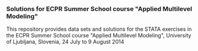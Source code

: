 
### Solutions for ECPR Summer School course "Applied Multilevel Modeling"

This repository provides data sets and solutions for the STATA exercises in the ECPR Summer School course "Applied Multilevel Modeling", University of Ljubljana, Slovenia, 24 July to 9 August 2014

